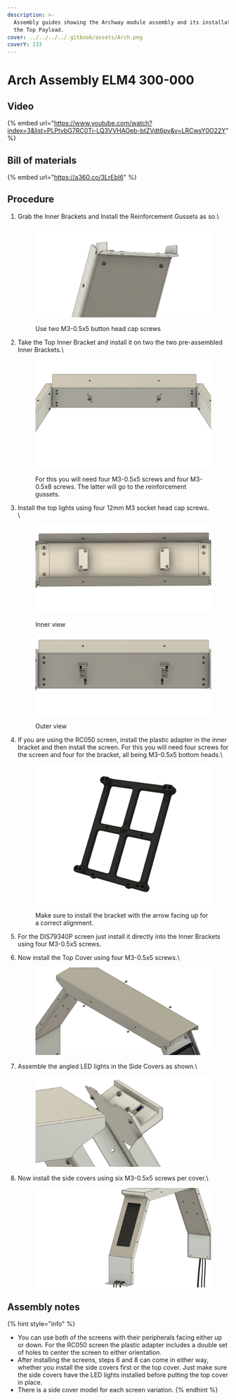 ```yaml
---
description: >-
  Assembly guides showing the Archway module assembly and its installation in
  the Top Payload.
cover: ../../../../.gitbook/assets/Arch.png
coverY: 133
---
```


# Arch Assembly ELM4 300-000

## Video

{% embed url="https://www.youtube.com/watch?index=3&list=PLPtvbG7RC0Ti-LQ3VVHAOeb-btZVdt6pv&v=LRCwsY0O22Y" %}

## Bill of materials

{% embed url="https://a360.co/3LrEbI6" %}

## Procedure

1.  Grab the Inner Brackets and Install the Reinforcement Gussets as so.\


    <figure><img src="../../../../.gitbook/assets/image (1) (1) (4).png" alt=""><figcaption><p>Use two M3-0.5x5 button head cap screws</p></figcaption></figure>
2.  Take the Top Inner Bracket and install it on two the two pre-assembled Inner Brackets.\


    <figure><img src="../../../../.gitbook/assets/image (3) (3).png" alt=""><figcaption><p>For this you will need four M3-0.5x5 screws and four M3-0.5x8 screws. The latter will go to the reinforcement gussets.</p></figcaption></figure>
3.  Install the top lights using four 12mm M3 socket head cap screws.\
    \


    <figure><img src="../../../../.gitbook/assets/image (16) (1).png" alt=""><figcaption><p>Inner view</p></figcaption></figure>

    <figure><img src="../../../../.gitbook/assets/image (13) (2).png" alt=""><figcaption><p>Outer view</p></figcaption></figure>
4.  If you are using the RC050 screen, install the plastic adapter in the inner bracket and then install the screen. For this you will need four screws for the screen and four for the bracket, all being M3-0.5x5 bottom heads.\


    <figure><img src="../../../../.gitbook/assets/image (5) (2).png" alt=""><figcaption><p>Make sure to install the bracket with the arrow facing up for a correct alignment.</p></figcaption></figure>
5. For the DIS79340P screen just install it directly into the Inner Brackets using four M3-0.5x5 screws.
6.  Now install the Top Cover using four M3-0.5x5 screws.\




    <figure><img src="../../../../.gitbook/assets/image (2) (3).png" alt=""><figcaption></figcaption></figure>
7.  Assemble the angled LED lights in the Side Covers as shown.\


    <figure><img src="../../../../.gitbook/assets/image (17) (1).png" alt=""><figcaption></figcaption></figure>
8.  Now install the side covers using six M3-0.5x5 screws per cover.\


    <figure><img src="../../../../.gitbook/assets/ELM4 Archway Module Full Assembly - frame at 2m5s.jpg" alt=""><figcaption></figcaption></figure>

## Assembly notes

{% hint style="info" %}
* You can use both of the screens with their peripherals facing either up or down. For the RC050 screen the plastic adapter includes a double set of holes to center the screen to either orientation.
* After installing the screens, steps 6 and 8 can come in either way, whether you install the side covers first or the top cover. Just make sure the side covers have the LED lights installed before putting the top cover in place.
* There is a side cover model for each screen variation.
{% endhint %}
